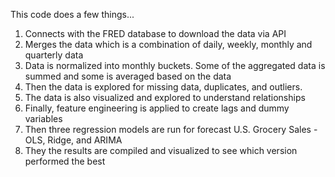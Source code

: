 This code does a few things...
1) Connects with the FRED database to download the data via API
2) Merges the data which is a combination of daily, weekly, monthly and quarterly data
3) Data is normalized into monthly buckets.  Some of the aggregated data is summed and some is averaged based on the data
4) Then the data is explored for missing data, duplicates, and outliers.
5) The data is also visualized and explored to understand relationships
6) Finally, feature engineering is applied to create lags and dummy variables
7) Then three regression models are run for forecast U.S. Grocery Sales - OLS, Ridge, and ARIMA
8) They the results are compiled and visualized to see which version performed the best

